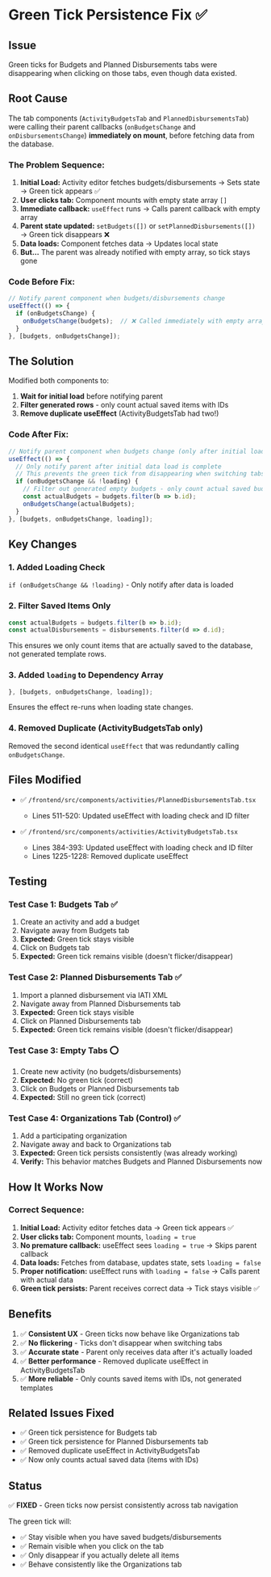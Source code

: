 # Green Tick Persistence Fix ✅

## Issue
Green ticks for Budgets and Planned Disbursements tabs were disappearing when clicking on those tabs, even though data existed.

## Root Cause

The tab components (`ActivityBudgetsTab` and `PlannedDisbursementsTab`) were calling their parent callbacks (`onBudgetsChange` and `onDisbursementsChange`) **immediately on mount**, before fetching data from the database.

### The Problem Sequence:

1. **Initial Load:** Activity editor fetches budgets/disbursements → Sets state → Green tick appears ✅
2. **User clicks tab:** Component mounts with empty state array `[]`
3. **Immediate callback:** `useEffect` runs → Calls parent callback with empty array
4. **Parent state updated:** `setBudgets([])` or `setPlannedDisbursements([])` → Green tick disappears ❌
5. **Data loads:** Component fetches data → Updates local state
6. **But...** The parent was already notified with empty array, so tick stays gone

### Code Before Fix:

```typescript
// Notify parent component when budgets/disbursements change
useEffect(() => {
  if (onBudgetsChange) {
    onBudgetsChange(budgets);  // ❌ Called immediately with empty array
  }
}, [budgets, onBudgetsChange]);
```

## The Solution

Modified both components to:
1. **Wait for initial load** before notifying parent
2. **Filter generated rows** - only count actual saved items with IDs
3. **Remove duplicate useEffect** (ActivityBudgetsTab had two!)

### Code After Fix:

```typescript
// Notify parent component when budgets change (only after initial load)
useEffect(() => {
  // Only notify parent after initial data load is complete
  // This prevents the green tick from disappearing when switching tabs
  if (onBudgetsChange && !loading) {
    // Filter out generated empty budgets - only count actual saved budgets with IDs
    const actualBudgets = budgets.filter(b => b.id);
    onBudgetsChange(actualBudgets);
  }
}, [budgets, onBudgetsChange, loading]);
```

## Key Changes

### 1. **Added Loading Check**
`if (onBudgetsChange && !loading)` - Only notify after data is loaded

### 2. **Filter Saved Items Only**
```typescript
const actualBudgets = budgets.filter(b => b.id);
const actualDisbursements = disbursements.filter(d => d.id);
```
This ensures we only count items that are actually saved to the database, not generated template rows.

### 3. **Added `loading` to Dependency Array**
```typescript
}, [budgets, onBudgetsChange, loading]);
```
Ensures the effect re-runs when loading state changes.

### 4. **Removed Duplicate (ActivityBudgetsTab only)**
Removed the second identical `useEffect` that was redundantly calling `onBudgetsChange`.

## Files Modified

- ✅ `/frontend/src/components/activities/PlannedDisbursementsTab.tsx`
  - Lines 511-520: Updated useEffect with loading check and ID filter

- ✅ `/frontend/src/components/activities/ActivityBudgetsTab.tsx`
  - Lines 384-393: Updated useEffect with loading check and ID filter
  - Lines 1225-1228: Removed duplicate useEffect

## Testing

### Test Case 1: Budgets Tab ✅
1. Create an activity and add a budget
2. Navigate away from Budgets tab
3. **Expected:** Green tick stays visible
4. Click on Budgets tab
5. **Expected:** Green tick remains visible (doesn't flicker/disappear)

### Test Case 2: Planned Disbursements Tab ✅
1. Import a planned disbursement via IATI XML
2. Navigate away from Planned Disbursements tab
3. **Expected:** Green tick stays visible
4. Click on Planned Disbursements tab
5. **Expected:** Green tick remains visible (doesn't flicker/disappear)

### Test Case 3: Empty Tabs ⭕
1. Create new activity (no budgets/disbursements)
2. **Expected:** No green tick (correct)
3. Click on Budgets or Planned Disbursements tab
4. **Expected:** Still no green tick (correct)

### Test Case 4: Organizations Tab (Control) ✅
1. Add a participating organization
2. Navigate away and back to Organizations tab
3. **Expected:** Green tick persists consistently (was already working)
4. **Verify:** This behavior matches Budgets and Planned Disbursements now

## How It Works Now

### Correct Sequence:

1. **Initial Load:** Activity editor fetches data → Green tick appears ✅
2. **User clicks tab:** Component mounts, `loading = true`
3. **No premature callback:** useEffect sees `loading = true` → Skips parent callback
4. **Data loads:** Fetches from database, updates state, sets `loading = false`
5. **Proper notification:** useEffect runs with `loading = false` → Calls parent with actual data
6. **Green tick persists:** Parent receives correct data → Tick stays visible ✅

## Benefits

1. ✅ **Consistent UX** - Green ticks now behave like Organizations tab
2. ✅ **No flickering** - Ticks don't disappear when switching tabs
3. ✅ **Accurate state** - Parent only receives data after it's actually loaded
4. ✅ **Better performance** - Removed duplicate useEffect in ActivityBudgetsTab
5. ✅ **More reliable** - Only counts saved items with IDs, not generated templates

## Related Issues Fixed

- ✅ Green tick persistence for Budgets tab
- ✅ Green tick persistence for Planned Disbursements tab
- ✅ Removed duplicate useEffect in ActivityBudgetsTab
- ✅ Now only counts actual saved data (items with IDs)

## Status

✅ **FIXED** - Green ticks now persist consistently across tab navigation

The green tick will:
- ✅ Stay visible when you have saved budgets/disbursements
- ✅ Remain visible when you click on the tab
- ✅ Only disappear if you actually delete all items
- ✅ Behave consistently like the Organizations tab
